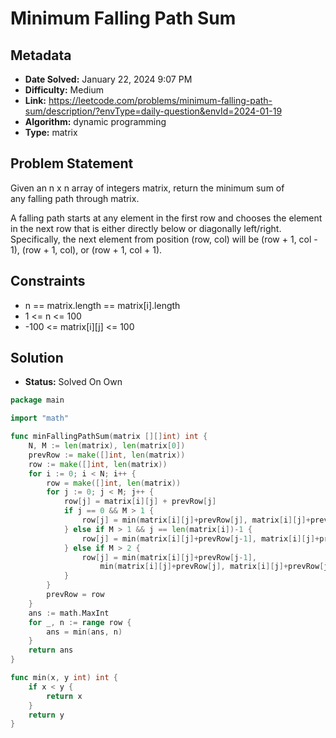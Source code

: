 # Minimum Falling Path Sum

## Metadata

- **Date Solved:** January 22, 2024 9:07 PM
- **Difficulty:** Medium
- **Link:** https://leetcode.com/problems/minimum-falling-path-sum/description/?envType=daily-question&envId=2024-01-19
- **Algorithm:** dynamic programming
- **Type:** matrix

## Problem Statement

Given an n x n array of integers matrix, return the minimum sum of any falling path through matrix.

A falling path starts at any element in the first row and chooses the element in the next row that is either directly below or diagonally left/right. Specifically, the next element from position (row, col) will be (row + 1, col - 1), (row + 1, col), or (row + 1, col + 1).

## Constraints

- n == matrix.length == matrix[i].length
- 1 <= n <= 100
- -100 <= matrix[i][j] <= 100

## Solution

- **Status:** Solved On Own


```go
package main

import "math"

func minFallingPathSum(matrix [][]int) int {
	N, M := len(matrix), len(matrix[0])
	prevRow := make([]int, len(matrix))
	row := make([]int, len(matrix))
	for i := 0; i < N; i++ {
		row = make([]int, len(matrix))
		for j := 0; j < M; j++ {
			row[j] = matrix[i][j] + prevRow[j]
			if j == 0 && M > 1 {
				row[j] = min(matrix[i][j]+prevRow[j], matrix[i][j]+prevRow[j+1])
			} else if M > 1 && j == len(matrix[i])-1 {
				row[j] = min(matrix[i][j]+prevRow[j-1], matrix[i][j]+prevRow[j])
			} else if M > 2 {
				row[j] = min(matrix[i][j]+prevRow[j-1],
					min(matrix[i][j]+prevRow[j], matrix[i][j]+prevRow[j+1]))
			}
		}
		prevRow = row
	}
	ans := math.MaxInt
	for _, n := range row {
		ans = min(ans, n)
	}
	return ans
}

func min(x, y int) int {
	if x < y {
		return x
	}
	return y
}
```
